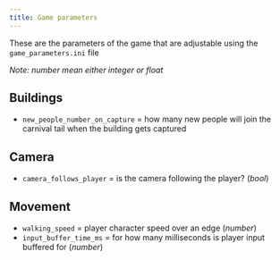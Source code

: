 ```yaml
---
title: Game parameters
---
```

These are the parameters of the game that are adjustable using the `game_parameters.ini` file

*Note: number mean either integer or float*
## Buildings
- `new_people_number_on_capture` = how many new people will join the carnival tail when the building gets captured
## Camera
- `camera_follows_player` = is the camera following the player? (*bool*)   
## Movement
- `walking_speed` =  player character speed over an edge (*number*)
- `input_buffer_time_ms` = for how many milliseconds is player input buffered for (*number*)